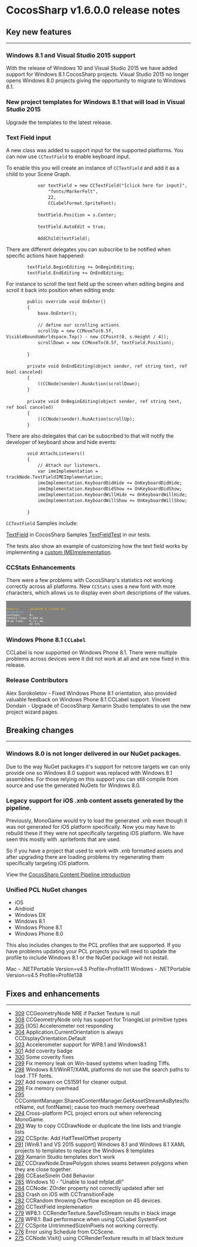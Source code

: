 # CocosSharp v1.6.0.0 release notes 
## Key new features
 ---
### Windows 8.1 and Visual Studio 2015 support

With the release of Windows 10 and Visual Studio 2015 we have added support for Windows 8.1 CocosSharp projects.  Visual Studio 2015 no longer opens Windows 8.0 projects giving the opportunity to migrate to Windows 8.1.

### New project templates for Windows 8.1 that will load in Visual Studio 2015

Upgrade the templates to the latest release.

### Text Field input

A new class was added to support input for the supported platforms.  You can now use `CCTextField` to enable keyboard input.

To enable this you will create an instance of `CCTextField` and add it as a child to your Scene Graph.

                var textField = new CCTextField("[click here for input]",
                    "fonts/MarkerFelt",
                    22,
                    CCLabelFormat.SpriteFont);
    
                textField.Position = s.Center;
    
                textField.AutoEdit = true;
    
                AddChild(textField);
    

There are different delegates you can subscribe to be notified when specific actions have happened:

            textField.BeginEditing += OnBeginEditing;
            textField.EndEditing += OnEndEditing;

For instance to scroll the text field up the screen when editing begins and scroll it back into position when editing ends:

            public override void OnEnter()
            {
                base.OnEnter();
    
                // define our scrolling actions
                scrollUp = new CCMoveTo(0.5f, VisibleBoundsWorldspace.Top() - new CCPoint(0, s.Height / 4));
                scrollDown = new CCMoveTo(0.5f, textField.Position);
    
            }
    
            private void OnEndEditing(object sender, ref string text, ref bool canceled)
            {
                ((CCNode)sender).RunAction(scrollDown);
            }
    
            private void OnBeginEditing(object sender, ref string text, ref bool canceled)
            {
                ((CCNode)sender).RunAction(scrollUp);
            }

There are also delegates that can be subscribed to that will notify the developer of keyboard show and hide events:

            void AttachListeners()
            {
                // Attach our listeners.
                var imeImplementation = trackNode.TextFieldIMEImplementation;
                imeImplementation.KeyboardDidHide += OnKeyboardDidHide;
                imeImplementation.KeyboardDidShow += OnKeyboardDidShow;
                imeImplementation.KeyboardWillHide += OnKeyboardWillHide;
                imeImplementation.KeyboardWillShow += OnKeyboardWillShow;
    
            }

`CCTextField` Samples include:

[TextField](https://github.com/mono/cocos-sharp-samples/tree/master/TextField) in CocosSharp Samples
[TextFieldTest](https://github.com/mono/CocosSharp/tree/master/tests/tests/classes/tests/TextInputTest) in our tests.  

The tests also show an example of customizing how the text field works by implementing a [custom IMEImplementation](https://github.com/mono/CocosSharp/blob/master/tests/tests/classes/tests/TextInputTest/TextInputTest.cs#L556).



### CCStats Enhancements

There were a few problems with CocosSharp's statistics not working correctly across all platforms. New `CCStats` uses a new font with more characters, which allows us to display even short descriptions of the values.

![](images/ccstats-2015-09-16.png)

### Windows Phone 8.1 `CCLabel`

CCLabel is now supported on Windows Phone 8.1.  There were multiple problems across devices were it did not work at all and are now fixed in this release.  

### Release Contributors

Alex Sorokoletov - Fixed Windows Phone 8.1 orientation, also provided valuable feedback on Windows Phone 8.1 CCLabel support.
Vincent Dondain - Upgrade of CocosSharp Xamarin Studio templates to use the new project wizard pages.



## Breaking changes
 ---

### Windows 8.0 is not longer delivered in our NuGet packages.

Due to the way NuGet packages it's support for netcore targets we can only provide one so Windows 8.0 support was replaced with Windows 8.1 assemblies.  For those relying on this support you can still compile from source and use the generated NuGets for Windows 8.0.

### Legacy support for iOS .xnb content assets generated by the pipeline.

Previously, MonoGame would try to load the generated .xnb even though it was not generated for iOS platform specifically.  Now you may have to rebuild these if they were not specifically targeting iOS platform.  We have seen this mostly with .spritefonts that are used.

So if you have a project that used to work with .xnb formatted assets and after upgrading there are loading problems try regenerating them  specifically targeting iOS platform.  

View the [CocosSharp Content Pipeline introduction](https://developer.xamarin.com/guides/cross-platform/game_development/cocossharp/content_pipeline/)

### Unified PCL NuGet changes

*  iOS
*  Android
*  Windows DX
*  Windows 8.1
*  Windows Phone 8.1
*  Windows Phone 8.0

This also includes changes to the PCL profiles that are supported.  If you have problems updating your PCL projects you will need to update the profile to include Windows 8.1 or the NuGet package will not install.

Mac - .NETPortable Version=v4.5 Profile=Profile111
Windows - .NETPortable Version=v4.5 Profile=Profile138

    

## Fixes and enhancements 
 ---
* [309](https://github.com/mono/CocosSharp/issues/309) CCGeometryNode NRE if Packet Texture is null
* [308](https://github.com/mono/CocosSharp/issues/308) CCGeometryNode only has support for TriangleList primitive types
* [305](https://github.com/mono/CocosSharp/issues/305) [IOS] Accelerometer not responding
* [304](https://github.com/mono/CocosSharp/issues/304) Application.CurrentOrientation is always CCDisplayOrientation.Default
* [303](https://github.com/mono/CocosSharp/issues/303) Accelerometer support for WP8.1 and Windows8.1
* [301](https://github.com/mono/CocosSharp/pull/301) Add coverity badge
* [300](https://github.com/mono/CocosSharp/pull/300) Some coverity fixes
* [299](https://github.com/mono/CocosSharp/pull/299) Fix memory leak on Win-based systems when loading Tiffs.
* [298](https://github.com/mono/CocosSharp/issues/298) Windows 8.1/WinRT/XAML platforms do not use the search paths to load .TTF fonts.
* [297](https://github.com/mono/CocosSharp/pull/297) Add nowarn on CS1591 for cleaner output.
* [296](https://github.com/mono/CocosSharp/pull/296) Fix memory overhead
* [295](https://github.com/mono/CocosSharp/issues/295) CCContentManager.SharedContentManager.GetAssetStreamAsBytes(fontName, out fontName); cause too much memory overhead
* [294](https://github.com/mono/CocosSharp/issues/294) Cross-platform PCL project errors out when referencing MonoGame.
* [293](https://github.com/mono/CocosSharp/issues/293) Way to copy CCDrawNode or duplicate the line lists and triangle lists
* [292](https://github.com/mono/CocosSharp/issues/292) CCSprite: Add HalfTexelOffset property
* [291](https://github.com/mono/CocosSharp/issues/291) [Win8.1 and VS 2015 support] Windows 8.1 and Windows 8.1 XAML projects to templates to replace the Windows 8 templates
* [289](https://github.com/mono/CocosSharp/issues/289) Xamarin Studio templates don't work
* [287](https://github.com/mono/CocosSharp/issues/287) CCDrawNode.DrawPolygon shows seams between polygons when they are close together.
* [286](https://github.com/mono/CocosSharp/issues/286) CCEaseSineIn Odd Behavior
* [285](https://github.com/mono/CocosSharp/issues/285) Windows 10 - "Unable to load mfplat.dll"
* [284](https://github.com/mono/CocosSharp/issues/284) CCNode: ZOrder property not correctly updated after set
* [283](https://github.com/mono/CocosSharp/issues/283) Crash on iOS with CCTransitionFade 
* [282](https://github.com/mono/CocosSharp/issues/282) CCRandom throwing Overflow exception on 4S devices.
* [280](https://github.com/mono/CocosSharp/pull/280) CCTextField implemenation
* [279](https://github.com/mono/CocosSharp/issues/279) WP8.1: CCRenderTexture.SaveToStream results in black image
* [278](https://github.com/mono/CocosSharp/issues/278) WP8.1: Bad performance when using CCLabel SystemFont
* [277](https://github.com/mono/CocosSharp/issues/277) CCSprite UntrimmedSizeInPixels not working correctly.
* [276](https://github.com/mono/CocosSharp/issues/276) Error using Schedule from CCScene.
* [275](https://github.com/mono/CocosSharp/issues/275) CCNode.Visit() using CCRenderTexture results in all black texture
